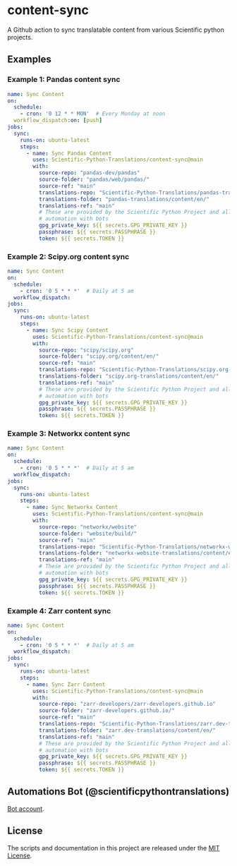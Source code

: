 # content-sync

A Github action to sync translatable content from various Scientific python projects.

## Examples

### Example 1: Pandas content sync

```yaml
name: Sync Content
on:
  schedule:
    - cron: '0 12 * * MON'  # Every Monday at noon
  workflow_dispatch:on: [push]
jobs:
  sync:
    runs-on: ubuntu-latest
    steps:
      - name: Sync Pandas Content
        uses: Scientific-Python-Translations/content-sync@main
        with:
          source-repo: "pandas-dev/pandas"
          source-folder: "pandas/web/pandas/"
          source-ref: "main"
          translations-repo: "Scientific-Python-Translations/pandas-translations"
          translations-folder: "pandas-translations/content/en/"
          translations-ref: "main"
          # These are provided by the Scientific Python Project and allow
          # automation with bots
          gpg_private_key: ${{ secrets.GPG_PRIVATE_KEY }}
          passphrase: ${{ secrets.PASSPHRASE }}
          token: ${{ secrets.TOKEN }}
```

### Example 2: Scipy.org content sync

```yaml
name: Sync Content
on:
  schedule:
    - cron: '0 5 * * *'  # Daily at 5 am
  workflow_dispatch:
jobs:
  sync:
    runs-on: ubuntu-latest
    steps:
      - name: Sync Scipy Content
        uses: Scientific-Python-Translations/content-sync@main
        with:
          source-repo: "scipy/scipy.org"
          source-folder: "scipy.org/content/en/"
          source-ref: "main"
          translations-repo: "Scientific-Python-Translations/scipy.org-translations"
          translations-folder: "scipy.org-translations/content/en/"
          translations-ref: "main"
          # These are provided by the Scientific Python Project and allow
          # automation with bots
          gpg_private_key: ${{ secrets.GPG_PRIVATE_KEY }}
          passphrase: ${{ secrets.PASSPHRASE }}
          token: ${{ secrets.TOKEN }}
```

### Example 3: Networkx content sync

```yaml
name: Sync Content
on:
  schedule:
    - cron: '0 5 * * *'  # Daily at 5 am
  workflow_dispatch:
jobs:
  sync:
    runs-on: ubuntu-latest
    steps:
      - name: Sync Networkx Content
        uses: Scientific-Python-Translations/content-sync@main
        with:
          source-repo: "networkx/website"
          source-folder: "website/build/"
          source-ref: "main"
          translations-repo: "Scientific-Python-Translations/networkx-website-translations"
          translations-folder: "networkx-website-translations/content/en/"
          translations-ref: "main"
          # These are provided by the Scientific Python Project and allow
          # automation with bots
          gpg_private_key: ${{ secrets.GPG_PRIVATE_KEY }}
          passphrase: ${{ secrets.PASSPHRASE }}
          token: ${{ secrets.TOKEN }}
```

### Example 4: Zarr content sync

```yaml
name: Sync Content
on:
  schedule:
    - cron: '0 5 * * *'  # Daily at 5 am
  workflow_dispatch:
jobs:
  sync:
    runs-on: ubuntu-latest
    steps:
      - name: Sync Zarr Content
        uses: Scientific-Python-Translations/content-sync@main
        with:
          source-repo: "zarr-developers/zarr-developers.github.io"
          source-folder: "zarr-developers.github.io/"
          source-ref: "main"
          translations-repo: "Scientific-Python-Translations/zarr.dev-translations"
          translations-folder: "zarr.dev-translations/content/en/"
          translations-ref: "main"
          # These are provided by the Scientific Python Project and allow
          # automation with bots
          gpg_private_key: ${{ secrets.GPG_PRIVATE_KEY }}
          passphrase: ${{ secrets.PASSPHRASE }}
          token: ${{ secrets.TOKEN }}
```

## Automations Bot (@scientificpythontranslations)

[Bot account](https://github.com/ScientificPythonTranslations).

## License

The scripts and documentation in this project are released under the [MIT License](https://github.com/Scientific-Python-Translations/content-sync/blob/main/LICENSE.txt).

